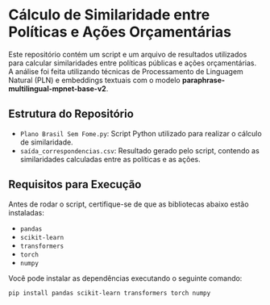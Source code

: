 # Cálculo de Similaridade entre Políticas e Ações Orçamentárias

Este repositório contém um script e um arquivo de resultados utilizados para calcular similaridades entre políticas públicas e ações orçamentárias. A análise foi feita utilizando técnicas de Processamento de Linguagem Natural (PLN) e embeddings textuais com o modelo **paraphrase-multilingual-mpnet-base-v2**.

## Estrutura do Repositório

- `Plano Brasil Sem Fome.py`: Script Python utilizado para realizar o cálculo de similaridade.
- `saída_correspondencias.csv`: Resultado gerado pelo script, contendo as similaridades calculadas entre as políticas e as ações.

## Requisitos para Execução

Antes de rodar o script, certifique-se de que as bibliotecas abaixo estão instaladas:

- `pandas`
- `scikit-learn`
- `transformers`
- `torch`
- `numpy`

Você pode instalar as dependências executando o seguinte comando:

```bash
pip install pandas scikit-learn transformers torch numpy
